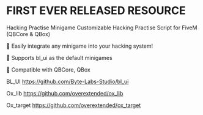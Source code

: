 # FIRST EVER RELEASED RESOURCE

Hacking Practise Minigame
Customizable Hacking Practise Script for FiveM (QBCore & QBox)

🔹 Easily integrate any minigame into your hacking system!

🔹 Supports bl_ui as the default minigames

🔹 Compatible with QBCore, QBox

BL_UI
https://github.com/Byte-Labs-Studio/bl_ui

Ox_lib
https://github.com/overextended/ox_lib

Ox_target
https://github.com/overextended/ox_target





